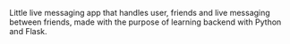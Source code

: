 Little live messaging app that handles user, friends and live messaging between friends, made with the purpose of learning backend with Python and Flask.
